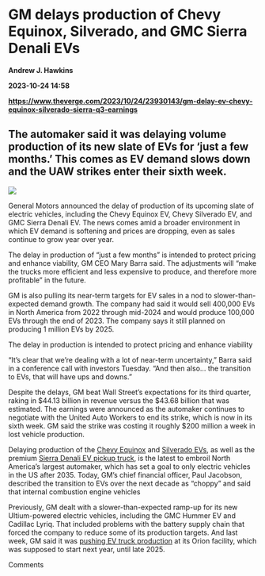 # GM delays production of Chevy Equinox, Silverado, and GMC Sierra Denali EVs
**Andrew J. Hawkins**

**2023-10-24 14:58**

**https://www.theverge.com/2023/10/24/23930143/gm-delay-ev-chevy-equinox-silverado-sierra-q3-earnings**

The automaker said it was delaying volume production of its new slate of EVs for ‘just a few months.’ This comes as EV demand slows down and the UAW strikes enter their sixth week.
------------------------------------------------------------------------------------------------------------------------------------------------------------------------------------

![](https://cdn.vox-cdn.com/thumbor/_yGSC92PmZR3V0-vY_VN032pGbw=/0x0:2040x1360/1200x628/filters:focal(1020x680:1021x681)/cdn.vox-cdn.com/uploads/chorus_asset/file/24015542/226268_CHEVY_EV_LINEUP_PHO_ahawkins_0006.jpg)

General Motors announced the delay of production of its upcoming slate of electric vehicles, including the Chevy Equinox EV, Chevy Silverado EV, and GMC Sierra Denali EV. The news comes amid a broader environment in which EV demand is softening and prices are dropping, even as sales continue to grow year over year.

The delay in production of “just a few months” is intended to protect pricing and enhance viability, GM CEO Mary Barra said. The adjustments will “make the trucks more efficient and less expensive to produce, and therefore more profitable” in the future.

GM is also pulling its near-term targets for EV sales in a nod to slower-than-expected demand growth. The company had said it would sell 400,000 EVs in North America from 2022 through mid-2024 and would produce 100,000 EVs through the end of 2023. The company says it still planned on producing 1 million EVs by 2025.

The delay in production is intended to protect pricing and enhance viability

“It’s clear that we’re dealing with a lot of near-term uncertainty,” Barra said in a conference call with investors Tuesday. “And then also... the transition to EVs, that will have ups and downs.”

Despite the delays, GM beat Wall Street’s expectations for its third quarter, raking in $44.13 billion in revenue versus the $43.68 billion that was estimated. The earnings were announced as the automaker continues to negotiate with the United Auto Workers to end its strike, which is now in its sixth week. GM said the strike was costing it roughly $200 million a week in lost vehicle production.

Delaying production of the [Chevy Equinox](https://www.theverge.com/2022/9/8/23339186/gm-chevy-equinox-ev-announce-price-specs-suv) and [Silverado EVs](https://www.theverge.com/2022/1/5/22863648/chevy-silverado-electric-truck-specs-price), as well as the premium [Sierra Denali EV pickup truck](https://www.theverge.com/2022/10/20/23412119/gmc-sierra-ev-denali-electric-truck-specs-price-range), is the latest to embroil North America’s largest automaker, which has set a goal to only electric vehicles in the US after 2035. Today, GM’s chief financial officer, Paul Jacobson, described the transition to EVs over the next decade as “choppy” and said that internal combustion engine vehicles

Previously, GM dealt with a slower-than-expected ramp-up for its new Ultium-powered electric vehicles, including the GMC Hummer EV and Cadillac Lyriq. That included problems with the battery supply chain that forced the company to reduce some of its production targets. And last week, GM said it was [pushing EV truck production](https://www.theverge.com/2023/10/17/23921238/gm-electric-truck-factory-delay-orion-ev) at its Orion facility, which was supposed to start next year, until late 2025.

Comments